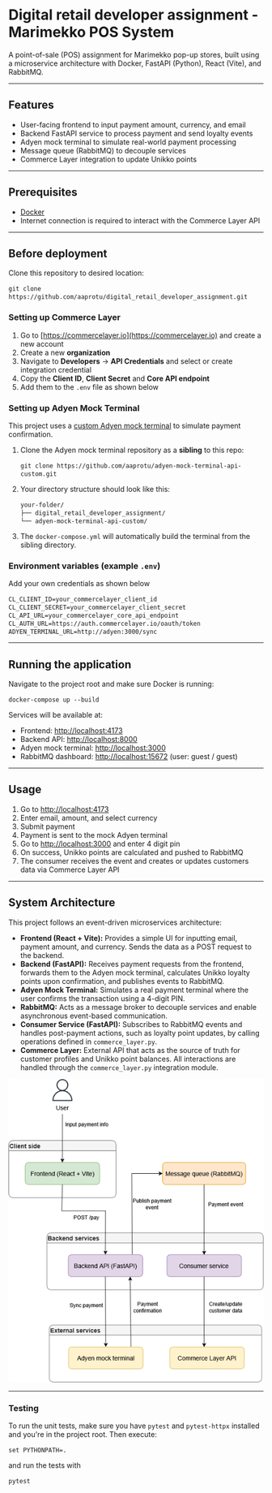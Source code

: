 # Digital retail developer assignment - Marimekko POS System

A point-of-sale (POS) assignment for Marimekko pop-up stores, built using a microservice architecture with Docker, FastAPI (Python), React (Vite), and RabbitMQ.

---

## Features

* User-facing frontend to input payment amount, currency, and email
* Backend FastAPI service to process payment and send loyalty events
* Adyen mock terminal to simulate real-world payment processing
* Message queue (RabbitMQ) to decouple services
* Commerce Layer integration to update Unikko points

---

## Prerequisites

* [Docker](https://www.docker.com/)
* Internet connection is required to interact with the Commerce Layer API

---
## Before deployment

Clone this repository to desired location:

```
git clone https://github.com/aaprotu/digital_retail_developer_assignment.git
```

### Setting up Commerce Layer

1. Go to [https://commercelayer.io](https://commercelayer.io) and create a new account  
2. Create a new **organization**  
3. Navigate to **Developers** -> **API Credentials** and select or create integration credential 
4. Copy the **Client ID**, **Client Secret** and **Core API endpoint**
5. Add them to the `.env` file as shown below 


### Setting up Adyen Mock Terminal

This project uses a [custom Adyen mock terminal](https://github.com/aaprotu/adyen-mock-terminal-api-custom) to simulate payment confirmation.

1. Clone the Adyen mock terminal repository as a **sibling** to this repo:

    ```
    git clone https://github.com/aaprotu/adyen-mock-terminal-api-custom.git
    ```

2. Your directory structure should look like this:

    ```
    your-folder/
    ├── digital_retail_developer_assignment/
    └── adyen-mock-terminal-api-custom/
    ```

3. The `docker-compose.yml` will automatically build the terminal from the sibling directory.  


### Environment variables (example `.env`)

Add your own credentials as shown below

```env
CL_CLIENT_ID=your_commercelayer_client_id
CL_CLIENT_SECRET=your_commercelayer_client_secret
CL_API_URL=your_commercelayer_core_api_endpoint
CL_AUTH_URL=https://auth.commercelayer.io/oauth/token
ADYEN_TERMINAL_URL=http://adyen:3000/sync
```

---

## Running the application

Navigate to the project root and make sure Docker is running:

```
docker-compose up --build
```

Services will be available at:

* Frontend: [http://localhost:4173](http://localhost:4173)
* Backend API: [http://localhost:8000](http://localhost:8000)
* Adyen mock terminal: [http://localhost:3000](http://localhost:3000)
* RabbitMQ dashboard: [http://localhost:15672](http://localhost:15672) (user: guest / guest)

---

## Usage

1. Go to [http://localhost:4173](http://localhost:4173)
2. Enter email, amount, and select currency
3. Submit payment
4. Payment is sent to the mock Adyen terminal
5. Go to [http://localhost:3000](http://localhost:3000) and enter 4 digit pin
6. On success, Unikko points are calculated and pushed to RabbitMQ
7. The consumer receives the event and creates or updates customers data via Commerce Layer API

---

## System Architecture

This project follows an event-driven microservices architecture:

- **Frontend (React + Vite):** Provides a simple UI for inputting email, payment amount, and currency. Sends the data as a POST request to the backend.
- **Backend (FastAPI):** Receives payment requests from the frontend, forwards them to the Adyen mock terminal, calculates Unikko loyalty points upon confirmation, and publishes events to RabbitMQ.
- **Adyen Mock Terminal:** Simulates a real payment terminal where the user confirms the transaction using a 4-digit PIN.
- **RabbitMQ:** Acts as a message broker to decouple services and enable asynchronous event-based communication.
- **Consumer Service (FastAPI):** Subscribes to RabbitMQ events and handles post-payment actions, such as loyalty point updates, by calling operations defined in `commerce_layer.py`.
- **Commerce Layer:** External API that acts as the source of truth for customer profiles and Unikko point balances. All interactions are handled through the `commerce_layer.py` integration module.

 

![System Architecture](docs/mmkko_pos_arch.png)

---

### Testing

To run the unit tests, make sure you have `pytest` and `pytest-httpx` installed and you're in the project root. Then execute:
```
set PYTHONPATH=.
```

and run the tests with
```
pytest
```
